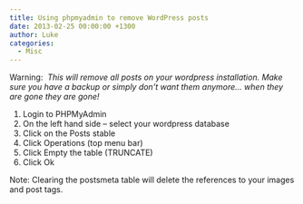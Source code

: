 ```yaml
---
title: Using phpmyadmin to remove WordPress posts
date: 2013-02-25 00:00:00 +1300
author: Luke
categories:
  - Misc
---
```


Warning:  _This will remove all posts on your wordpress installation. Make sure you have a backup or simply don’t want them anymore&#8230; when they are gone they are gone!_

  1. Login to PHPMyAdmin
  2. On the left hand side – select your wordpress database
  3. Click on the Posts stable
  4. Click Operations (top menu bar)
  5. Click Empty the table (TRUNCATE)
  6. Click Ok

Note: Clearing the postsmeta table will delete the references to your images and post tags.